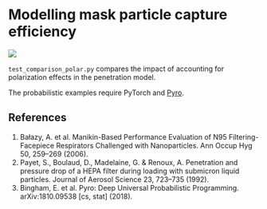 # Modelling mask particle capture efficiency

![](assets/penetration_gaussian_prior.png)


`test_comparison_polar.py` compares the impact of accounting for polarization effects in the penetration model.

The probabilistic examples require PyTorch and [Pyro](https://pyro.ai).


## References

1. Bałazy, A. et al. Manikin-Based Performance Evaluation of N95 Filtering-Facepiece Respirators Challenged with Nanoparticles. Ann Occup Hyg 50, 259–269 (2006).
2. Payet, S., Boulaud, D., Madelaine, G. & Renoux, A. Penetration and pressure drop of a HEPA filter during loading with submicron liquid particles. Journal of Aerosol Science 23, 723–735 (1992).
3. Bingham, E. et al. Pyro: Deep Universal Probabilistic Programming. arXiv:1810.09538 [cs, stat] (2018).

